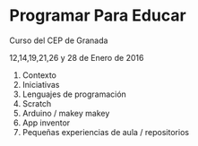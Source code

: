 # Programar Para Educar

Curso del CEP de Granada

12,14,19,21,26 y 28 de Enero de 2016

1. Contexto
2. Iniciativas
3. Lenguajes de programación
4. Scratch
5. Arduino / makey makey
6. App inventor
7. Pequeñas experiencias de aula / repositorios
